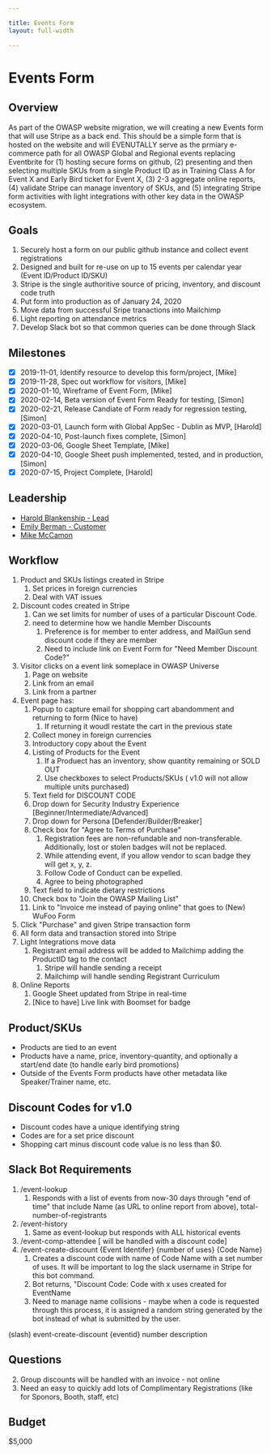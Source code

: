 ```yaml
---

title: Events Form
layout: full-width

---
```


# Events Form

## Overview

As part of the OWASP website migration, we will creating a new Events form that will use Stripe as a back end. This should be a simple form that is hosted on the website and will EVENUTALLY serve as the prmiary e-commerce path for all OWASP Global and Regional events replacing Eventbrite for (1) hosting secure forms on github, (2) presenting and then selecting multiple SKUs from a single Product ID as in Training Class A for Event X and Early Bird ticket for Event X, (3) 2-3 aggregate online reports, (4) validate Stripe can manage inventory of SKUs, and (5) integrating Stripe form activities with light integrations with other key data in the OWASP ecosystem.

## Goals

1. Securely host a form on our public github instance and collect event registrations
1. Designed and built for re-use on up to 15 events per calendar year (Event ID/Product ID/SKU)
1. Stripe is the single authoritive source of pricing, inventory, and discount code truth
2. Put form into production as of January 24, 2020
3. Move data from successful Sripe tranactions into Mailchimp
3. Light reporting on attendance metrics
4. Develop Slack bot so that common queries can be done through Slack

## Milestones
- [x] 2019-11-01, Identify resource to develop this form/project, [Mike]
- [x] 2019-11-28, Spec out workflow for visitors, [Mike]
- [x] 2020-01-10, Wireframe of Event Form, [Mike]
- [x] 2020-02-14, Beta version of Event Form Ready for testing, [Simon]
- [x] 2020-02-21, Release Candiate of Form ready for regression testing, [Simon]
- [x] 2020-03-01, Launch form with Global AppSec - Dublin as MVP, [Harold]
- [x] 2020-04-10, Post-launch fixes complete, [Simon]
- [x] 2020-03-06, Google Sheet Template, [Mike]
- [x] 2020-04-10, Google Sheet push implemented, tested, and in production, [Simon]
- [x] 2020-07-15, Project Complete, [Harold]

## Leadership

* [Harold Blankenship - Lead](mailto:Harold.blankenship@owasp.com?subject=Project:%20Events%20Form)
* [Emily Berman - Customer](mailto:emily.berman@owasp.com?subject=Project:%20Events%20Form)
* [Mike McCamon](mailto:mike.mccamon@owasp.com?subject=Project:%20Events%20Form)

## Workflow
1. Product and SKUs listings created in Stripe
   1. Set prices in foreign currencies
   1. Deal with VAT issues
2. Discount codes created in Stripe
   1. Can we set limits for number of uses of a particular Discount Code.
   2. need to determine how we handle Member Discounts
      1. Preference is for member to enter address, and MailGun send discount code if they are member
      2. Need to include link on Event Form for "Need Member Discount Code?"
1. Visitor clicks on a event link someplace in OWASP Universe
   1. Page on website
   2. Link from an email
   3. Link from a partner
2. Event page has:
   1. Popup to capture email for shopping cart abandomment and returning to form (Nice to have)
      1. If returning it woudl restate the cart in the previous state
   1. Collect money in foreign currencies
   1. Introductory copy about the Event
   1. Listing of Products for the Event
      1. If a Produect has an inventory, show quantity remaining or SOLD OUT
      2. Use checkboxes to select Products/SKUs ( v1.0 will not allow multiple units purchased)
   1. Text field for DISCOUNT CODE
   1. Drop down for Security Industry Experience [Beginner/Intermediate/Advanced]
   1. Drop down for Persona [Defender/Builder/Breaker]
   1. Check box for "Agree to Terms of Purchase"
      1. Registration fees are non-refundable and non-transferable. Additionally, lost or stolen badges will not be replaced.
      1. While attending event, if you allow vendor to scan badge they will get x, y, z.
      1. Follow Code of Conduct can be expelled.
      2. Agree to being photographed
   1. Text field to indicate dietary restrictions
   4. Check box to "Join the OWASP Mailing List"
   4. Link to "Invoice me instead of paying online" that goes to (New) WuFoo Form
3. Click "Purchase" and given Stripe transaction form
4. All form data and transaction stored into Stripe
5. Light Integrations move data
   1. Registrant email address will be added to Mailchimp adding the ProductID tag to the contact
      1. Stripe will handle sending a receipt
      2. Mailchimp will handle sending Registrant Curriculum
7. Online Reports
   1. Google Sheet updated from Stripe in real-time
   4. [Nice to have] Live link with Boomset for badge
   
## Product/SKUs
- Products are tied to an event
- Products have a name, price, inventory-quantity, and optionally a start/end date (to handle early bird promotions)
- Outside of the Events Form products have other metadata like Speaker/Trainer name, etc.

## Discount Codes for v1.0
- Discount codes have a unique identifying string
- Codes are for a set price discount 
- Shopping cart minus discount code value is no less than $0.
 
## Slack Bot Requirements
1. /event-lookup
   1. Responds with a list of events from now-30 days through "end of time" that include Name (as URL to online report from above), total-number-of-registrants
1. /event-history 
   1. Same as event-lookup but responds with ALL historical events
5. /event-comp-attendee [ will be handled with a discount code]
6. /event-create-discount {Event Identifer} {number of uses} {Code Name}
   1. Creates a discount code with name of Code Name with a set number of uses. It will be important to log the slack username in Stripe for this bot command.
   2. Bot returns, "Discount Code: Code with x uses created for EventName
   3. Need to manage name collisions - maybe when a code is requested through this process, it is assigned a random string generated by the bot instead of what is submitted by the user.

(slash) event-create-discount {eventid} number description
   

## Questions
2. Group discounts will be handled with an invoice - not online
3. Need an easy to quickly add lots of Complimentary Registrations (like for Sponors, Booth, staff, etc)

## Budget

$5,000

